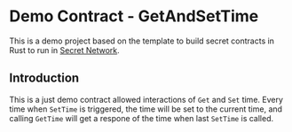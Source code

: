 # Demo Contract - GetAndSetTime

This is a demo project based on the template to build secret contracts in Rust to run in
[Secret Network](https://github.com/enigmampc/SecretNetwork).

## Introduction

This is a just demo contract allowed interactions of `Get` and `Set` time. Every time when `SetTime` is triggered, the time will be set to the current time, and calling `GetTime` will get a respone of the time when last `SetTime` is called.
